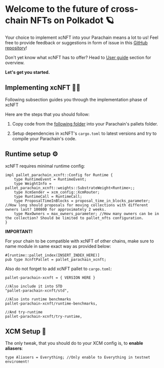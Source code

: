 # Welcome to the future of cross-chain NFTs on Polkadot 🪐

Your choice to implement xcNFT into your Parachain means a lot to us! Feel free to provide feedback or suggestions in form of issue in this [GitHub repository](https://github.com/paraspell-research/xcnft-pallet)!

Don't yet know what xcNFT has to offer? Head to [User guide](https://paraspell-research.github.io/xcnft-docs/user-guide/intro.html) section for overview.

**Let's get you started.**

## Implementing xcNFT 👨‍💻 
Following subsection guides you through the implementation phase of xcNFT

Here are the steps that you should follow:

1. Copy code from the [following folder](https://github.com/paraspell-research/xcnft-pallet/tree/main/xcnft-pallet_nfts) into your Parachain's pallets folder.

2. Setup dependencies in xcNFT's `cargo.toml` to latest versions and try to compile your Parachain's code.

## Runtime setup ⚙️

xcNFT requires minimal runtime config:
```
impl pallet_parachain_xcnft::Config for Runtime {
	type RuntimeEvent = RuntimeEvent; 
	type WeightInfo = pallet_parachain_xcnft::weights::SubstrateWeight<Runtime>;;
	type XcmSender = xcm_config::XcmRouter; 
	type RuntimeCall = RuntimeCall; 
	type ProposalTimeInBlocks = proposal_time_in_blocks_parameter; //How long should proposals for moving collections with different owners last? 100800 for approximately 2 weeks.
	type MaxOwners = max_owners_parameter; //How many owners can be in the collection? Should be limited to pallet_nfts configuration.
}
```

**IMPORTANT!**

For your chain to be compatible with xcNFT of other chains, make sure to name module in same exact way as provided below:
```
#[runtime::pallet_index(INSERT_INDEX_HERE)]
pub type XcnftPallet = pallet_parachain_xcnft;
```

Also do not forget to add xcNFT pallet to `cargo.toml`:
```
pallet-parachain-xcnft = { VERSION HERE }

//Also include it into STD
"pallet-parachain-xcnft/std",

//Also into runtime benchmarks
pallet-parachain-xcnft/runtime-benchmarks,

//And try-runtime
pallet-parachain-xcnft/try-runtime,
```


## XCM Setup 🔬

The only tweak, that you should do to your XCM config is, to **enable aliasers**:
```
type Aliasers = Everything; //Only enable to Everything in testnet enviroment!
```